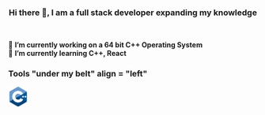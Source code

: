 <h3 align="center">Hi there 👋, I am a full stack developer expanding my knowledge</h3><br>


🔭 **I’m currently working on a 64 bit C++ Operating System**\
🌱 **I’m currently learning C++, React**

<h3> Tools "under my belt" align = "left"</h3>
<img width = 40 height = 40 src = "https://github.com/devicons/devicon/blob/master/icons/cplusplus/cplusplus-original.svg"/>
